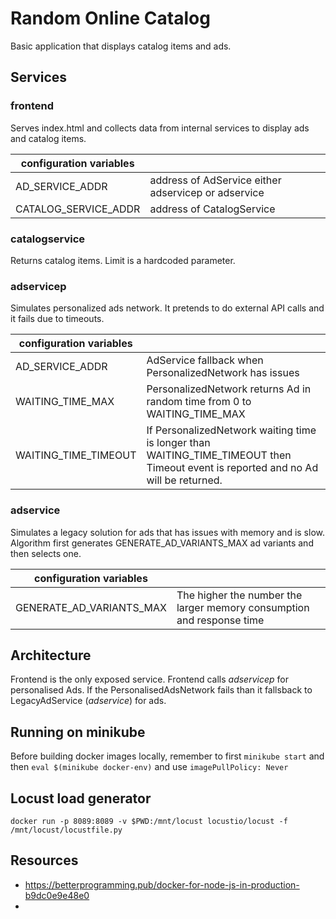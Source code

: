 # Random Online Catalog
Basic application that displays catalog items and ads.

## Services
### frontend
Serves index.html and collects data from internal services to display ads and catalog items.

| configuration variables |  |
| - | - |
| AD_SERVICE_ADDR | address of AdService either adservicep or adservice |
| CATALOG_SERVICE_ADDR | address of CatalogService |

### catalogservice
Returns catalog items. Limit is a hardcoded parameter.

### adservicep
Simulates personalized ads network. It pretends to do external API calls and it fails due to timeouts.

| configuration variables |  |
| - | - |
| AD_SERVICE_ADDR | AdService fallback when PersonalizedNetwork has issues |
| WAITING_TIME_MAX | PersonalizedNetwork returns Ad in random time from 0 to WAITING_TIME_MAX |
| WAITING_TIME_TIMEOUT | If PersonalizedNetwork waiting time is longer than WAITING_TIME_TIMEOUT then Timeout event is reported and no Ad will be returned. |

### adservice
Simulates a legacy solution for ads that has issues with memory and is slow. Algorithm first generates GENERATE_AD_VARIANTS_MAX ad variants and then selects one.

| configuration variables |  |
| - | - |
| GENERATE_AD_VARIANTS_MAX | The higher the number the larger memory consumption and response time |


## Architecture
Frontend is the only exposed service. Frontend calls *adservicep* for personalised Ads. If the PersonalisedAdsNetwork fails than it fallsback to LegacyAdService (*adservice*) for ads.


## Running on minikube
Before building docker images locally, remember to first `minikube start` and then `eval $(minikube docker-env)` and use `imagePullPolicy: Never`

## Locust load generator
```
docker run -p 8089:8089 -v $PWD:/mnt/locust locustio/locust -f /mnt/locust/locustfile.py
```

## Resources
- https://betterprogramming.pub/docker-for-node-js-in-production-b9dc0e9e48e0
- 